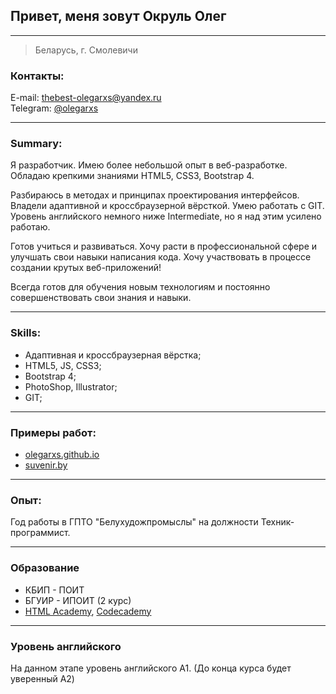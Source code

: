 ## Привет, меня зовут Окруль Олег 

----

> Беларусь, г. Смолевичи


### Контакты:
E-mail: [thebest-olegarxs@yandex.ru](mailto:thebest-olegarxs@yandex.ru)  
Telegram: [@olegarxs](https://t.me/olegarxs)

----
### Summary:

Я разработчик. Имею более небольшой опыт в веб-разработке. Обладаю крепкими знаниями HTML5, CSS3, Bootstrap 4.  

Разбираюсь в методах и принципах проектирования интерфейсов. Владели адаптивной и кроссбраузерной вёрсткой. Умею работать с GIT. Уровень английского немного ниже Intermediate, но я над этим усилено работаю.  

Готов учиться и развиваться. Хочу расти в профессиональной сфере и улучшать свои навыки написания кода. Хочу участвовать в процессе создании крутых веб-приложений!  

Всегда готов для обучения новым технологиям и постоянно совершенствовать свои знания и навыки.  




----
### Skills: 
* Адаптивная и кроссбраузерная вёрстка; 
* HTML5, JS, CSS3;
* Bootstrap 4;
* PhotoShop, Illustrator;
* GIT;

----
### Примеры работ:
* [olegarxs.github.io](https://olegarxs.github.io)
* [suvenir.by](https://suvenir.by)


----
### Опыт:

Год работы в ГПТО "Белухудожпромыслы" на должности Техник-программист.

----
### Образование
- КБИП - ПОИТ
- БГУИР - ИПОИТ (2 курс) 
- [HTML Academy](https://htmlacademy.ru/), [Codecademy](http://codecademy.com/)   

----
### Уровень английского
На данном этапе уровень английского А1. (До конца курса будет уверенный A2)